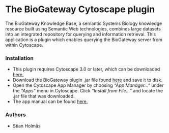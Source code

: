 # The BioGateway Cytoscape plugin #

The BioGateway Knowledge Base, a semantic Systems Biology knowledge resource built using Semantic Web technologies, combines large datasets into an integrated repository for querying and information retrieval.
This application is a plugin which enables querying the BioGateway server from within Cytoscape.
### Installation ###

* This plugin requires Cytoscape 3.0 or later, which can be downloaded [here.](http://www.cytoscape.org)
* Download the BioGateway plugin .jar file found [here](https://bitbucket.org/druglogics/biogw_cytoscape/raw/91c0cbe76095217bb9532a2a4020a36893242aaf/BioGatewayPlugin.jar) and save it to disk.
* Open the Cytoscape App Manager by choosing _“App Manager...”_ under the _“Apps”_ menu in Cytoscape. Click _“Install from File…”_ and locate the .jar file that was downloaded.
* The app manual can be found [here.](https://bitbucket.org/druglogics/biogw_cytoscape/raw/91c0cbe76095217bb9532a2a4020a36893242aaf/BioGateway%20Plugin%20Manual.pdf)


### Authors ###

* Stian Holmås